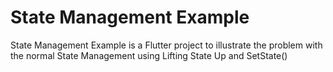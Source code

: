 # State Management Example

State Management Example is a Flutter project to illustrate the problem with the normal State Management using Lifting State Up and SetState()
